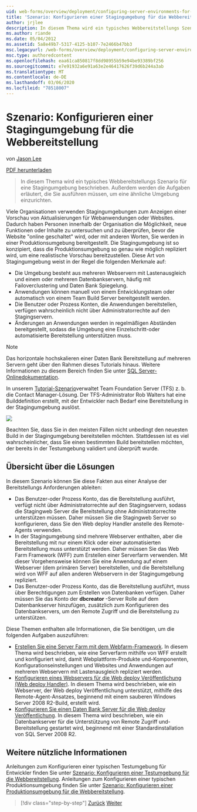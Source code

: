 ```yaml
---
uid: web-forms/overview/deployment/configuring-server-environments-for-web-deployment/scenario-configuring-a-staging-environment-for-web-deployment
title: 'Szenario: Konfigurieren einer Stagingumgebung für die Webbereitstellung | Microsoft-Dokumentation'
author: jrjlee
description: In diesem Thema wird ein typisches Webbereitstellungs Szenario für eine Stagingumgebung beschrieben, und es werden die Aufgaben erläutert, die Sie ausführen müssen, um eine ähnliche env einzurichten...
ms.author: riande
ms.date: 05/04/2012
ms.assetid: 5a8e49b7-5317-4125-b107-7e2466b47bb3
msc.legacyurl: /web-forms/overview/deployment/configuring-server-environments-for-web-deployment/scenario-configuring-a-staging-environment-for-web-deployment
msc.type: authoredcontent
ms.openlocfilehash: eaa61ca850817f8dd98955b59e94be93389bf256
ms.sourcegitcommit: e7e91932a6e91a63e2e46417626f39d6b244a3ab
ms.translationtype: MT
ms.contentlocale: de-DE
ms.lasthandoff: 03/06/2020
ms.locfileid: "78518007"
---
```

# <a name="scenario-configuring-a-staging-environment-for-web-deployment"></a>Szenario: Konfigurieren einer Stagingumgebung für die Webbereitstellung

von [Jason Lee](https://github.com/jrjlee)

[PDF herunterladen](https://msdnshared.blob.core.windows.net/media/MSDNBlogsFS/prod.evol.blogs.msdn.com/CommunityServer.Blogs.Components.WeblogFiles/00/00/00/63/56/8130.DeployingWebAppsInEnterpriseScenarios.pdf)

> In diesem Thema wird ein typisches Webbereitstellungs Szenario für eine Stagingumgebung beschrieben. Außerdem werden die Aufgaben erläutert, die Sie ausführen müssen, um eine ähnliche Umgebung einzurichten.

Viele Organisationen verwenden Stagingumgebungen zum Anzeigen einer Vorschau von Aktualisierungen für Webanwendungen oder Websites. Dadurch haben Personen innerhalb der Organisation die Möglichkeit, neue Funktionen oder Inhalte zu untersuchen und zu überprüfen, bevor die Website "online geschaltet" wird, oder mit anderen Worten, Sie werden in einer Produktionsumgebung bereitgestellt. Die Stagingumgebung ist so konzipiert, dass die Produktionsumgebung so genau wie möglich repliziert wird, um eine realistische Vorschau bereitzustellen. Diese Art von Stagingumgebung weist in der Regel die folgenden Merkmale auf:

- Die Umgebung besteht aus mehreren Webservern mit Lastenausgleich und einem oder mehreren Datenbankservern, häufig mit Failoverclustering und Daten Bank Spiegelung.
- Anwendungen können manuell von einem Entwicklungsteam oder automatisch von einem Team Build Server bereitgestellt werden.
- Die Benutzer oder Prozess Konten, die Anwendungen bereitstellen, verfügen wahrscheinlich nicht über Administratorrechte auf den Stagingservern.
- Änderungen an Anwendungen werden in regelmäßigen Abständen bereitgestellt, sodass die Umgebung eine Einzelschritt-oder automatisierte Bereitstellung unterstützen muss.

> [!NOTE]
> Das horizontale hochskalieren einer Daten Bank Bereitstellung auf mehreren Servern geht über den Rahmen dieses Tutorials hinaus. Weitere Informationen zu diesem Bereich finden Sie unter [SQL Server-Onlinedokumentation](https://technet.microsoft.com/library/ms130214.aspx).

In unserem [Tutorial-Szenario](../deploying-web-applications-in-enterprise-scenarios/enterprise-web-deployment-scenario-overview.md)verwaltet Team Foundation Server (TFS) z. b. die Contact Manager-Lösung. Der TFS-Administrator Rob Walters hat eine Builddefinition erstellt, mit der Entwickler nach Bedarf eine Bereitstellung in der Stagingumgebung auslöst.

![](scenario-configuring-a-staging-environment-for-web-deployment/_static/image1.png)

Beachten Sie, dass Sie in den meisten Fällen nicht unbedingt den neuesten Build in der Stagingumgebung bereitstellen möchten. Stattdessen ist es viel wahrscheinlicher, dass Sie einen bestimmten Build bereitstellen möchten, der bereits in der Testumgebung validiert und überprüft wurde.

## <a name="solution-overview"></a>Übersicht über die Lösungen

In diesem Szenario können Sie diese Fakten aus einer Analyse der Bereitstellungs Anforderungen ableiten:

- Das Benutzer-oder Prozess Konto, das die Bereitstellung ausführt, verfügt nicht über Administratorrechte auf den Stagingservern, sodass die Stagingweb Server die Bereitstellung ohne Administratorrechte unterstützen müssen. Daher müssen Sie die Stagingweb Server so konfigurieren, dass Sie den Web deploy Handler anstelle des Remote-Agents verwenden.
- In der Stagingumgebung sind mehrere Webserver enthalten, aber die Bereitstellung mit nur einem Klick oder einer automatisierten Bereitstellung muss unterstützt werden. Daher müssen Sie das Web Farm Framework (WFF) zum Erstellen einer Serverfarm verwenden. Mit dieser Vorgehensweise können Sie eine Anwendung auf einem Webserver (dem primären Server) bereitstellen, und die Bereitstellung wird von WFF auf allen anderen Webservern in der Stagingumgebung repliziert.
- Das Benutzer-oder Prozess Konto, das die Bereitstellung ausführt, muss über Berechtigungen zum Erstellen von Datenbanken verfügen. Daher müssen Sie das Konto der **dbcreator** -Server Rolle auf dem Datenbankserver hinzufügen, zusätzlich zum Konfigurieren des Datenbankservers, um den Remote Zugriff und die Bereitstellung zu unterstützen.

Diese Themen enthalten alle Informationen, die Sie benötigen, um die folgenden Aufgaben auszuführen:

- [Erstellen Sie eine Server Farm mit dem Webfarm-Framework](creating-a-server-farm-with-the-web-farm-framework.md). In diesem Thema wird beschrieben, wie eine Serverfarm mithilfe von WFF erstellt und konfiguriert wird, damit Webplattform-Produkte und-Komponenten, Konfigurationseinstellungen und Websites und Anwendungen auf mehreren Webservern mit Lastenausgleich repliziert werden.
- [Konfigurieren eines Webservers für die Web deploy Veröffentlichung (Web deploy Handler)](configuring-a-web-server-for-web-deploy-publishing-web-deploy-handler.md). In diesem Thema wird beschrieben, wie ein Webserver, der Web deploy Veröffentlichung unterstützt, mithilfe des Remote-Agent-Ansatzes, beginnend mit einem sauberen Windows Server 2008 R2-Build, erstellt wird.
- [Konfigurieren Sie einen Daten Bank Server für die Web deploy Veröffentlichung](configuring-a-database-server-for-web-deploy-publishing.md). In diesem Thema wird beschrieben, wie ein Datenbankserver für die Unterstützung von Remote Zugriff und-Bereitstellung gestartet wird, beginnend mit einer Standardinstallation von SQL Server 2008 R2.

## <a name="further-reading"></a>Weitere nützliche Informationen

Anleitungen zum Konfigurieren einer typischen Testumgebung für Entwickler finden Sie unter [Szenario: Konfigurieren einer Testumgebung für die Webbereitstellung](scenario-configuring-a-test-environment-for-web-deployment.md). Anleitungen zum Konfigurieren einer typischen Produktionsumgebung finden Sie unter [Szenario: Konfigurieren einer Produktionsumgebung für die Webbereitstellung](scenario-configuring-a-production-environment-for-web-deployment.md).

> [!div class="step-by-step"]
> [Zurück](scenario-configuring-a-test-environment-for-web-deployment.md)
> [Weiter](scenario-configuring-a-production-environment-for-web-deployment.md)
